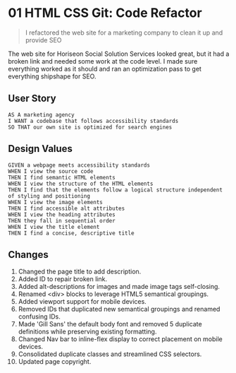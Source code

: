 # 01 HTML CSS Git: Code Refactor
> I refactored the web site for a marketing company to clean it up and provide SEO

The web site for Horiseon Social Solution Services looked great, but it had a broken link 
and needed some work at the code level. I made sure everything worked as it should and 
ran an optimization pass to get everything shipshape for SEO.

## User Story

```
AS A marketing agency
I WANT a codebase that follows accessibility standards
SO THAT our own site is optimized for search engines
```

## Design Values

```
GIVEN a webpage meets accessibility standards
WHEN I view the source code
THEN I find semantic HTML elements
WHEN I view the structure of the HTML elements
THEN I find that the elements follow a logical structure independent of styling and positioning
WHEN I view the image elements
THEN I find accessible alt attributes
WHEN I view the heading attributes
THEN they fall in sequential order
WHEN I view the title element
THEN I find a concise, descriptive title
```

## Changes
1. Changed the page title to add description.
2. Added ID to repair broken link.
3. Added alt-descriptions for images and made image tags self-closing.
4. Renamed &lt;div&gt; blocks to leverage HTML5 semantical groupings.
5. Added viewport support for mobile devices.
6. Removed IDs that duplicated new semantical groupings and renamed confusing IDs.
7. Made 'Gill Sans' the default body font and removed 5 duplicate definitions while preserving existing formatting.
8. Changed Nav bar to inline-flex display to correct placement on mobile devices.
9. Consolidated duplicate classes and streamlined CSS selectors.
10. Updated page copyright.


